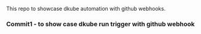 This repo to showcase dkube automation with github webhooks.
### Commit1 - to show case dkube run trigger with github webhook
